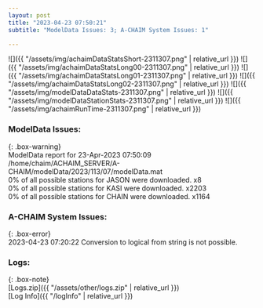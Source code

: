 ```yaml
---
layout: post
title: "2023-04-23 07:50:21"
subtitle: "ModelData Issues: 3; A-CHAIM System Issues: 1"

---
```


![]({{ "/assets/img/achaimDataStatsShort-2311307.png" | relative_url }})
![]({{ "/assets/img/achaimDataStatsLong00-2311307.png" | relative_url }})
![]({{ "/assets/img/achaimDataStatsLong01-2311307.png" | relative_url }})
![]({{ "/assets/img/achaimDataStatsLong02-2311307.png" | relative_url }})
![]({{ "/assets/img/modelDataDataStats-2311307.png" | relative_url }})
![]({{ "/assets/img/modelDataStationStats-2311307.png" | relative_url }})
![]({{ "/assets/img/achaimRunTime-2311307.png" | relative_url }})


### ModelData Issues:  
  
{: .box-warning}  
 ModelData report for 23-Apr-2023 07:50:09   
 /home/chaim/ACHAIM_SERVER/A-CHAIM/modelData/2023/113/07/modelData.mat   
 0% of all possible stations for JASON were downloaded. x8   
 0% of all possible stations for KASI were downloaded. x2203   
 0% of all possible stations for CHAIN were downloaded. x1164   
  
### A-CHAIM System Issues:  
  
{: .box-error}  
2023-04-23 07:20:22 Conversion to logical from string is not possible.  

### Logs:  
  
{: .box-note}  
[Logs.zip]({{ "/assets/other/logs.zip" | relative_url }})  
[Log Info]({{ "/logInfo" | relative_url }})  
